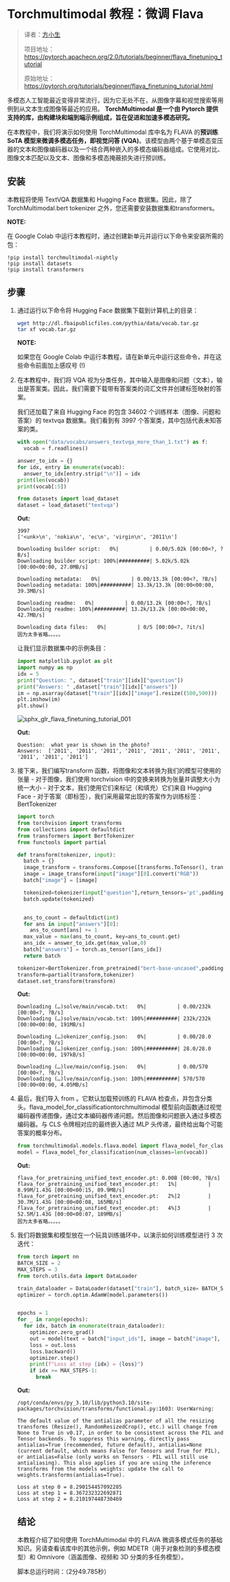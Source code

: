 # Torchmultimodal 教程：微调 Flava

> 译者：[方小生]()
>
> 项目地址：<https://pytorch.apachecn.org/2.0/tutorials/beginner/flava_finetuning_tutorial>
>
> 原始地址：<https://pytorch.org/tutorials/beginner/flava_finetuning_tutorial.html>

多模态人工智能最近变得非常流行，因为它无处不在，从图像字幕和视觉搜索等用例到从文本生成图像等最近的应用。 **TorchMultimodal 是一个由 Pytorch 提供支持的库，由构建块和端到端示例组成，旨在促进和加速多模态研究。**

 在本教程中，我们将演示如何使用 TorchMultimodal 库中名为 FLAVA 的**预训练 SoTA 模型来微调多模态任务，即视觉问答 (VQA)**。该模型由两个基于单模态变压器的文本和图像编码器以及一个结合两种嵌入的多模态编码器组成。它使用对比、图像文本匹配以及文本、图像和多模态掩蔽损失进行预训练。

##  安装

本教程将使用 TextVQA 数据集和 Hugging Face 数据集。因此，除了 TorchMultimodal.bert tokenizer 之外，您还需要安装数据集和transformers。

**NOTE:**

在 Google Colab 中运行本教程时，通过创建新单元并运行以下命令来安装所需的包：

```
!pip install torchmultimodal-nightly
!pip install datasets
!pip install transformers
```

## 步骤

1. 通过运行以下命令将 Hugging Face 数据集下载到计算机上的目录：

   ```bash
   wget http://dl.fbaipublicfiles.com/pythia/data/vocab.tar.gz
   tar xf vocab.tar.gz
   ```

   **NOTE:**

   如果您在 Google Colab 中运行本教程，请在新单元中运行这些命令，并在这些命令前面加上感叹号 (!)

2. 在本教程中，我们将 VQA 视为分类任务，其中输入是图像和问题（文本），输出是答案类。因此，我们需要下载带有答案类的词汇文件并创建标签映射的答案。

   我们还加载了来自 Hugging Face 的包含 34602 个训练样本（图像、问题和答案）的 textvqa 数据集。我们看到有 3997 个答案类，其中包括代表未知答案的类。

   

   ```python
   with open("data/vocabs/answers_textvqa_more_than_1.txt") as f:
     vocab = f.readlines()
   
   answer_to_idx = {}
   for idx, entry in enumerate(vocab):
     answer_to_idx[entry.strip("\n")] = idx
   print(len(vocab))
   print(vocab[:5])
   
   from datasets import load_dataset
   dataset = load_dataset("textvqa")
   ```

   **Out:**

   ```
   3997
   ['<unk>\n', 'nokia\n', 'ec\n', 'virgin\n', '2011\n']
   
   Downloading builder script:   0%|          | 0.00/5.02k [00:00<?, ?B/s]
   Downloading builder script: 100%|##########| 5.02k/5.02k [00:00<00:00, 27.0MB/s]
   
   Downloading metadata:   0%|          | 0.00/13.3k [00:00<?, ?B/s]
   Downloading metadata: 100%|##########| 13.3k/13.3k [00:00<00:00, 39.3MB/s]
   
   Downloading readme:   0%|          | 0.00/13.2k [00:00<?, ?B/s]
   Downloading readme: 100%|##########| 13.2k/13.2k [00:00<00:00, 42.7MB/s]
   
   Downloading data files:   0%|          | 0/5 [00:00<?, ?it/s]
   因为太多省略。。。。。
   ```

   让我们显示数据集中的示例条目：

   ```python
   import matplotlib.pyplot as plt
   import numpy as np
   idx = 5
   print("Question: ", dataset["train"][idx]["question"])
   print("Answers: " ,dataset["train"][idx]["answers"])
   im = np.asarray(dataset["train"][idx]["image"].resize((500,500)))
   plt.imshow(im)
   plt.show()
   ```

   ![sphx_glr_flava_finetuning_tutorial_001](../../img/sphx_glr_flava_finetuning_tutorial_001.png)

   **Out:**

   ```
   Question:  what year is shown in the photo?
   Answers:  ['2011', '2011', '2011', '2011', '2011', '2011', '2011', '2011', '2011', '2011']
   ```

3. 接下来，我们编写transform 函数，将图像和文本转换为我们的模型可使用的张量 - 对于图像，我们使用 torchvision 中的变换来转换为张量并调整大小为统一大小 - 对于文本，我们使用它们来标记（和填充）它们来自 Hugging Face - 对于答案（即标签），我们采用最常出现的答案作为训练标签：BertTokenizer

   ```python
   import torch
   from torchvision import transforms
   from collections import defaultdict
   from transformers import BertTokenizer
   from functools import partial
   
   def transform(tokenizer, input):
     batch = {}
     image_transform = transforms.Compose([transforms.ToTensor(), transforms.Resize([224,224])])
     image = image_transform(input["image"][0].convert("RGB"))
     batch["image"] = [image]
   
     tokenized=tokenizer(input["question"],return_tensors='pt',padding="max_length",max_length=512)
     batch.update(tokenized)
   
   
     ans_to_count = defaultdict(int)
     for ans in input["answers"][0]:
       ans_to_count[ans] += 1
     max_value = max(ans_to_count, key=ans_to_count.get)
     ans_idx = answer_to_idx.get(max_value,0)
     batch["answers"] = torch.as_tensor([ans_idx])
     return batch
   
   tokenizer=BertTokenizer.from_pretrained("bert-base-uncased",padding="max_length",max_length=512)
   transform=partial(transform,tokenizer)
   dataset.set_transform(transform)
   ```

   **Out:**

   ```
   Downloading (…)solve/main/vocab.txt:   0%|          | 0.00/232k [00:00<?, ?B/s]
   Downloading (…)solve/main/vocab.txt: 100%|##########| 232k/232k [00:00<00:00, 191MB/s]
   
   Downloading (…)okenizer_config.json:   0%|          | 0.00/28.0 [00:00<?, ?B/s]
   Downloading (…)okenizer_config.json: 100%|##########| 28.0/28.0 [00:00<00:00, 197kB/s]
   
   Downloading (…)lve/main/config.json:   0%|          | 0.00/570 [00:00<?, ?B/s]
   Downloading (…)lve/main/config.json: 100%|##########| 570/570 [00:00<00:00, 4.05MB/s]
   ```

4. 最后，我们导入 from 。它默认加载预训练的 FLAVA 检查点，并包含分类头。flava_model_for_classificationtorchmultimodal 模型前向函数通过视觉编码器传递图像，通过文本编码器传递问题。然后图像和问题嵌入通过多模态编码器。与 CLS 令牌相对应的最终嵌入通过 MLP 头传递，最终给出每个可能答案的概率分布。

   ```python
   from torchmultimodal.models.flava.model import flava_model_for_classification
   model = flava_model_for_classification(num_classes=len(vocab))
   ```

   **Out:**

   ```
   flava_for_pretraining_unified_text_encoder.pt: 0.00B [00:00, ?B/s]
   flava_for_pretraining_unified_text_encoder.pt:   1%|          | 8.99M/1.43G [00:00<00:15, 89.9MB/s]
   flava_for_pretraining_unified_text_encoder.pt:   2%|2         | 30.7M/1.43G [00:00<00:08, 165MB/s]
   flava_for_pretraining_unified_text_encoder.pt:   4%|3         | 52.5M/1.43G [00:00<00:07, 189MB/s]
   因为太多省略。。。。。
   ```

5. 我们将数据集和模型放在一个玩具训练循环中，以演示如何训练模型进行 3 次迭代：

   ```python
   from torch import nn
   BATCH_SIZE = 2
   MAX_STEPS = 3
   from torch.utils.data import DataLoader
   
   train_dataloader = DataLoader(dataset["train"], batch_size= BATCH_SIZE)
   optimizer = torch.optim.AdamW(model.parameters())
   
   
   epochs = 1
   for _ in range(epochs):
     for idx, batch in enumerate(train_dataloader):
       optimizer.zero_grad()
       out = model(text = batch["input_ids"], image = batch["image"], labels = batch["answers"])
       loss = out.loss
       loss.backward()
       optimizer.step()
       print(f"Loss at step {idx} = {loss}")
       if idx >= MAX_STEPS-1:
         break
   ```

   **Out:**

   ```
   /opt/conda/envs/py_3.10/lib/python3.10/site-packages/torchvision/transforms/functional.py:1603: UserWarning:
   
   The default value of the antialias parameter of all the resizing transforms (Resize(), RandomResizedCrop(), etc.) will change from None to True in v0.17, in order to be consistent across the PIL and Tensor backends. To suppress this warning, directly pass antialias=True (recommended, future default), antialias=None (current default, which means False for Tensors and True for PIL), or antialias=False (only works on Tensors - PIL will still use antialiasing). This also applies if you are using the inference transforms from the models weights: update the call to weights.transforms(antialias=True).
   
   Loss at step 0 = 8.290154457092285
   Loss at step 1 = 8.367232322692871
   Loss at step 2 = 8.210197448730469
   ```

   ## 结论

   本教程介绍了如何使用 TorchMultimodal 中的 FLAVA 微调多模式任务的基础知识。另请查看该库中的其他示例，例如 MDETR（用于对象检测的多模态模型）和 Omnivore（涵盖图像、视频和 3D 分类的多任务模型）。

    脚本总运行时间：（2分49.785秒）



